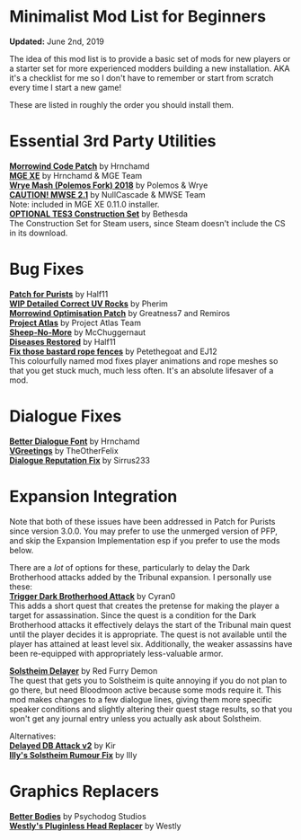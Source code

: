 # Minimalist Mod List for Beginners
**Updated:** June 2nd, 2019

The idea of this mod list is to provide a basic set of mods for new players or a starter set for more experienced modders building a new installation. AKA it's a checklist for me so I don't have to remember or start from scratch every time I start a new game!  

These are listed in roughly the order you should install them.

# Essential 3rd Party Utilities
[**Morrowind Code Patch**](https://www.nexusmods.com/morrowind/mods/19510) by Hrnchamd  
[**MGE XE**](https://www.nexusmods.com/morrowind/mods/41102) by Hrnchamd & MGE Team  
[**Wrye Mash (Polemos Fork) 2018**](https://www.nexusmods.com/morrowind/mods/45439) by Polemos & Wrye   
[**CAUTION! MWSE 2.1**](https://nullcascade.com/mwse/mwse-dev.zip) by NullCascade & MWSE Team  
Note: included in MGE XE 0.11.0 installer.  
[**OPTIONAL TES3 Construction Set**](https://www.nexusmods.com/morrowind/mods/42196) by Bethesda  
The Construction Set for Steam users, since Steam doesn't include the CS in its download.

# Bug Fixes
[**Patch for Purists**](https://www.nexusmods.com/morrowind/mods/45096?) by Half11  
[**WIP Detailed Correct UV Rocks**](https://www.nexusmods.com/morrowind/mods/44321/?) by Pherim  
[**Morrowind Optimisation Patch**](https://www.nexusmods.com/morrowind/mods/45384) by Greatness7 and Remiros  
[**Project Atlas**](https://www.nexusmods.com/morrowind/mods/45399) by Project Atlas Team  
[**Sheep-No-More**](https://www.nexusmods.com/morrowind/mods/45168) by McChuggernaut  
[**Diseases Restored**](https://www.nexusmods.com/morrowind/mods/45228) by Half11  
[**Fix those bastard rope fences**](https://www.nexusmods.com/morrowind/mods/45741) by Petethegoat and EJ12  
This colourfully named mod fixes player animations and rope meshes so that you get stuck much, much less often. It's an absolute lifesaver of a mod.  

# Dialogue Fixes
[**Better Dialogue Font**](https://www.nexusmods.com/morrowind/mods/36873) by Hrnchamd  
[**VGreetings**](http://mw.modhistory.com/download-42-13335) by TheOtherFelix  
[**Dialogue Reputation Fix**](https://www.nexusmods.com/morrowind/mods/46003) by Sirrus233  

# Expansion Integration
Note that both of these issues have been addressed in Patch for Purists since version 3.0.0. You may prefer to use the unmerged version of PFP, and skip the Expansion Implementation esp if you prefer to use the mods below.

There are a *lot* of options for these, particularly to delay the Dark Brotherhood attacks added by the Tribunal expansion. I personally use these:  
[**Trigger Dark Brotherhood Attack**](http://mw.modhistory.com/download-37-15581) by Cyran0  
This adds a short quest that creates the pretense for making the player a target for assassination. Since the quest is a condition for the Dark Brotherhood attacks it effectively delays the start of the Tribunal main quest until the player decides it is appropriate. The quest is not available until the player has attained at least level six. Additionally, the weaker assassins have been re-equipped with appropriately less-valuable armor.  

[**Solstheim Delayer**](https://www.nexusmods.com/morrowind/mods/45988) by Red Furry Demon  
The quest that gets you to Solstheim is quite annoying if you do not plan to go there, but need Bloodmoon active because some mods require it. This mod makes changes to a few dialogue lines, giving them more specific speaker conditions and slightly altering their quest stage results, so that you won't get any journal entry unless you actually ask about Solstheim.  

Alternatives:  
[**Delayed DB Attack v2**](https://www.nexusmods.com/morrowind/mods/14891?) by Kir  
[**Illy's Solstheim Rumour Fix**](https://www.moddb.com/games/morrowind/addons/illys-solsteim-rumour-fix) by Illy  

# Graphics Replacers
[**Better Bodies**]() by Psychodog Studios  
[**Westly's Pluginless Head Replacer**]() by Westly  
